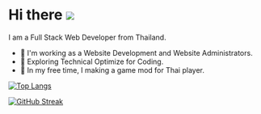 # Hi there ![](https://media.giphy.com/media/hvRJCLFzcasrR4ia7z/giphy.gif)

I am a Full Stack Web Developer from Thailand.

- :runner: I'm working as a Website Development and Website Administrators.
- :seedling: Exploring Technical Optimize for Coding.
- :eyes: In my free time, I making a game mod for Thai player.

[![Top Langs](https://github-readme-stats.vercel.app/api/top-langs/?username=Nasz&layout=compact&theme=vision-friendly-dark)](https://github.com/anuraghazra/github-readme-stats)

[![GitHub Streak](https://streak-stats.demolab.com?user=Nasz&theme=dark&hide_border=true)](https://git.io/streak-stats)
